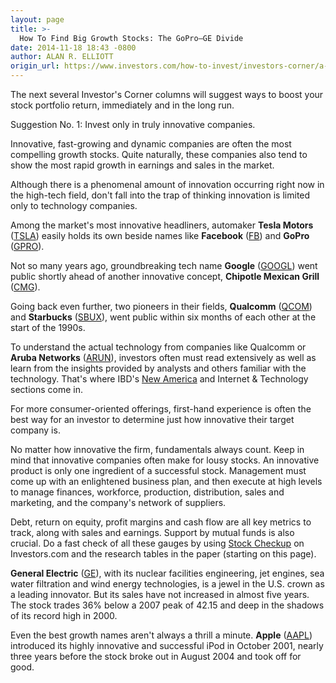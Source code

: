 ```yaml
---
layout: page
title: >-
  How To Find Big Growth Stocks: The GoPro—GE Divide
date: 2014-11-18 18:43 -0800
author: ALAN R. ELLIOTT
origin_url: https://www.investors.com/how-to-invest/investors-corner/a-quick-look-at-innovative-stocks
---
```





The next several Investor's Corner columns will suggest ways to boost your stock portfolio return, immediately and in the long run.

  

Suggestion No. 1: Invest only in truly innovative companies.

  

Innovative, fast-growing and dynamic companies are often the most compelling growth stocks. Quite naturally, these companies also tend to show the most rapid growth in earnings and sales in the market.

  

Although there is a phenomenal amount of innovation occurring right now in the high-tech field, don't fall into the trap of thinking innovation is limited only to technology companies.

  

Among the market's most innovative headliners, automaker **Tesla Motors** ([TSLA](https://research.investors.com/quote.aspx?symbol=TSLA)) easily holds its own beside names like **Facebook** ([FB](https://research.investors.com/quote.aspx?symbol=FB)) and **GoPro** ([GPRO](https://research.investors.com/quote.aspx?symbol=GPRO)).

  

Not so many years ago, groundbreaking tech name **Google** ([GOOGL](https://research.investors.com/quote.aspx?symbol=GOOGL)) went public shortly ahead of another innovative concept, **Chipotle Mexican Grill** ([CMG](https://research.investors.com/quote.aspx?symbol=CMG)).

  

Going back even further, two pioneers in their fields, **Qualcomm** ([QCOM](https://research.investors.com/quote.aspx?symbol=QCOM)) and **Starbucks** ([SBUX](https://research.investors.com/quote.aspx?symbol=SBUX)), went public within six months of each other at the start of the 1990s.

  

To understand the actual technology from companies like Qualcomm or **Aruba Networks** ([ARUN](https://research.investors.com/quote.aspx?symbol=ARUN)), investors often must read extensively as well as learn from the insights provided by analysts and others familiar with the technology. That's where IBD's [New America](http://news.investors.com/business/new-america.htm) and Internet & Technology sections come in.

  

For more consumer-oriented offerings, first-hand experience is often the best way for an investor to determine just how innovative their target company is.

  

No matter how innovative the firm, fundamentals always count. Keep in mind that innovative companies often make for lousy stocks. An innovative product is only one ingredient of a successful stock. Management must come up with an enlightened business plan, and then execute at high levels to manage finances, workforce, production, distribution, sales and marketing, and the company's network of suppliers.

  

Debt, return on equity, profit margins and cash flow are all key metrics to track, along with sales and earnings. Support by mutual funds is also crucial. Do a fast check of all these gauges by using [Stock Checkup](http://research.investors.com/stock-checkup/) on Investors.com and the research tables in the paper (starting on this page).

  

**General Electric** ([GE](https://research.investors.com/quote.aspx?symbol=GE)), with its nuclear facilities engineering, jet engines, sea water filtration and wind energy technologies, is a jewel in the U.S. crown as a leading innovator. But its sales have not increased in almost five years. The stock trades 36% below a 2007 peak of 42.15 and deep in the shadows of its record high in 2000.

  

Even the best growth names aren't always a thrill a minute. **Apple** ([AAPL](https://research.investors.com/quote.aspx?symbol=AAPL)) introduced its highly innovative and successful iPod in October 2001, nearly three years before the stock broke out in August 2004 and took off for good.




